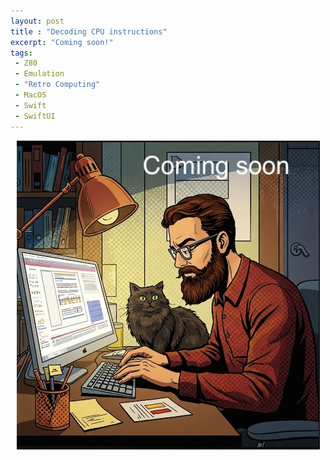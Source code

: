 ```yaml
---
layout: post
title : "Decoding CPU instructions"
excerpt: "Coming soon!"
tags:
 - Z80
 - Emulation
 - "Retro Computing"
 - MacOS
 - Swift
 - SwiftUI
---
```


<p style="text-align:center;">
	<img src="/assets/images/under_construction.jpg" alt="Man and cat at desk writing blog">
</p>



 